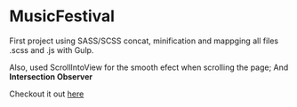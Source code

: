 # MusicFestival


First project using SASS/SCSS concat, minification and mappging all files .scss and .js with Gulp.

Also, used ScrollIntoView for the smooth efect when scrolling the page; And <b>Intersection Observer</b>

Checkout it out <a href="https://jomas94.github.io/MusicFestival/" target="_blank">here</a>

